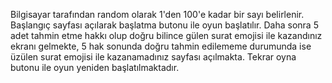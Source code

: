 Bilgisayar tarafından random olarak 1'den 100'e kadar bir sayı belirlenir. 
Başlangıç sayfası açılarak başlatma butonu ile oyun başlatılır. 
Daha sonra 5 adet tahmin etme hakkı olup doğru bilince gülen surat emojisi ile kazandınız ekranı gelmekte, 
5 hak sonunda doğru tahmin edilememe durumunda ise üzülen surat emojisi ile kazanamadınız sayfası açılmakta.
Tekrar oyna butonu ile oyun yeniden başlatılmaktadır.








